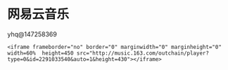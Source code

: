 # 网易云音乐 

yhq@147258369

```
<iframe frameborder="no" border="0" marginwidth="0" marginheight="0" width=60%  height=450 src="http://music.163.com/outchain/player?type=0&id=2291033540&auto=1&height=430"></iframe>
```
